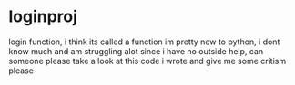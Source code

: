 # loginproj
login function, i think its called a function
im pretty new to python, i dont know much and am struggling alot since i have no outside help, can someone please take a look at this code i wrote and give me some critism please
